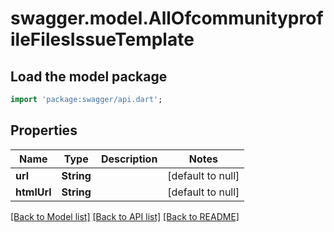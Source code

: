 # swagger.model.AllOfcommunityprofileFilesIssueTemplate

## Load the model package
```dart
import 'package:swagger/api.dart';
```

## Properties
Name | Type | Description | Notes
------------ | ------------- | ------------- | -------------
**url** | **String** |  | [default to null]
**htmlUrl** | **String** |  | [default to null]

[[Back to Model list]](../README.md#documentation-for-models) [[Back to API list]](../README.md#documentation-for-api-endpoints) [[Back to README]](../README.md)


